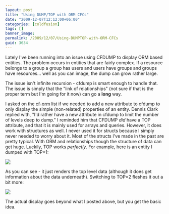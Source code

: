 ```yaml
---
layout: post
title: "Using DUMP/TOP with ORM CFCs"
date: "2009-12-07T12:12:00+06:00"
categories: [coldfusion]
tags: []
banner_image: 
permalink: /2009/12/07/Using-DUMPTOP-with-ORM-CFCs
guid: 3634
---
```


Lately I've been running into an issue using CFDUMP to display ORM based entities. The problem occurs in entities that are fairly complex. If a resource belongs to a group a group has users and users have groups and groups have resources... well as you can image, the dump can grow rather large. 

The issue isn't infinite recursion - cfdump is smart enough to handle that. The issue is simply that the "link of relationships" (not sure if that is the proper term but I'm going for it now) can go a <b>long</b> way. 

I asked on the <a href="http://groups.google.com/group/cf-orm-dev">cf-orm</a> list if we needed to add a new attribute to cfdump to only display the simple (non-related) properties of an entity. Dennis Clark replied with, "I'd rather have a new attribute in cfdump to limit the number of levels deep to dump." I reminded him that CFDUMP <i>did</i> have a TOP attribute, and that it is mainly used for arrays and queries. However, it does work with structures as well. I never used it for structs because I simply never needed to worry about it. Most of the structs I've made in the past are pretty typical. With ORM and relationships though the structure of data can get huge. Luckily, TOP works <i>perfectly</i>. For example, here is an entity I dumped with TOP=1:

<img src="https://static.raymondcamden.com/images/Picture 342.png" />

As you can see - it just renders the top level data (although it does get information about the data underneath). Switching to TOP=2 fleshes it out a bit more:

<img src="https://static.raymondcamden.com/images/cfjedi/Picture 416.png" />

The actual display goes beyond what I posted above, but you get the basic idea.